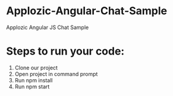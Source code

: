 # Applozic-Angular-Chat-Sample
Applozic Angular JS Chat Sample


# Steps to run your code:
1. Clone our project
2. Open project in command prompt
3. Run npm install
4. Run npm start

